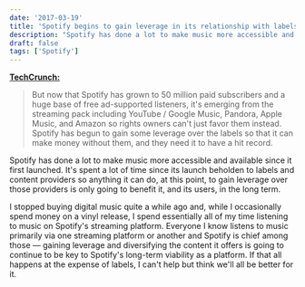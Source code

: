 ```yaml
---
date: '2017-03-19'
title: 'Spotify begins to gain leverage in its relationship with labels'
description: "Spotify has done a lot to make music more accessible and available since it first launched. It's spent a lot of time since its launch beholden to labels and content providers so anything it can do, at this point, to gain leverage over those providers is only going to benefit it, and its users, in the long term."
draft: false
tags: ['Spotify']
---
```


**[TechCrunch:](https://techcrunch.com/2017/03/18/dictate-top-40/)**

> But now that Spotify has grown to 50 million paid subscribers and a huge base of free ad-supported listeners, it's emerging from the streaming pack including YouTube / Google Music, Pandora, Apple Music, and Amazon so rights owners can't just favor them instead. Spotify has begun to gain some leverage over the labels so that it can make money without them, and they need it to have a hit record.<!-- excerpt -->

Spotify has done a lot to make music more accessible and available since it first launched. It's spent a lot of time since its launch beholden to labels and content providers so anything it can do, at this point, to gain leverage over those providers is only going to benefit it, and its users, in the long term.

I stopped buying digital music quite a while ago and, while I occasionally spend money on a vinyl release, I spend essentially all of my time listening to music on Spotify's streaming platform. Everyone I know listens to music primarily via one streaming platform or another and Spotify is chief among those — gaining leverage and diversifying the content it offers is going to continue to be key to Spotify's long-term viability as a platform. If that all happens at the expense of labels, I can't help but think we'll all be better for it.
